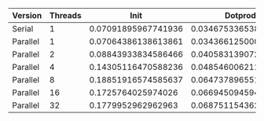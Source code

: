 | Version  | Threads |         Init        |       Dotprod        |         User         |         Sys          |       Elapsed        |      Speedup       |      Efficiency     |
|----------|---------|---------------------|----------------------|----------------------|----------------------|----------------------|--------------------|---------------------|
|  Serial  |    1    | 0.07091895967741936 | 0.03467533653846154  | 0.05972661870503598  | 0.05241666666666667  | 0.11196078431372548  |        1.0         |         1.0         |
| Parallel |    1    | 0.07064386138613861 | 0.034366125000000004 | 0.057721804511278195 | 0.054384000000000016 |  0.1116910569105691  | 1.0024149418101787 |  1.0024149418101787 |
| Parallel |    2    | 0.08843933834586466 | 0.040583139072847677 | 0.07834848484848483  | 0.06957258064516128  |  0.0745245901639344  | 1.5023334454767394 |  0.7511667227383697 |
| Parallel |    4    | 0.14305116470588236 | 0.04854600621118012  | 0.13804316546762588  | 0.09929927007299269  | 0.061059602649006624 | 1.8336310663093869 |  0.4584077665773467 |
| Parallel |    8    | 0.18851916574585637 | 0.06473789655172413  | 0.22846706586826346  | 0.14318055555555556  | 0.04832631578947369  | 2.3167663929000044 | 0.28959579911250055 |
| Parallel |    16   |  0.1725764025974026 | 0.06694509459459459  | 0.11830827067669172  | 0.13356834532374104  | 0.04586507936507937  | 2.4410899504290375 | 0.15256812190181485 |
| Parallel |    32   |  0.1779952962962963 | 0.06875115436241612  | 0.12162676056338029  | 0.13783571428571428  |  0.0460948905109489  | 2.428919628025399  | 0.07590373837579371 |